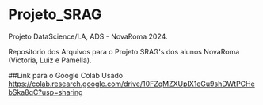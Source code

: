 # Projeto_SRAG
Projeto DataScience/I.A, ADS - NovaRoma 2024.

Repositorio dos Arquivos para o Projeto SRAG's dos alunos NovaRoma (Victoria, Luiz e Pamella).

##Link para o Google Colab Usado
https://colab.research.google.com/drive/10FZqMZXUpIX1eGu9shDWtPCHebSka8qC?usp=sharing
